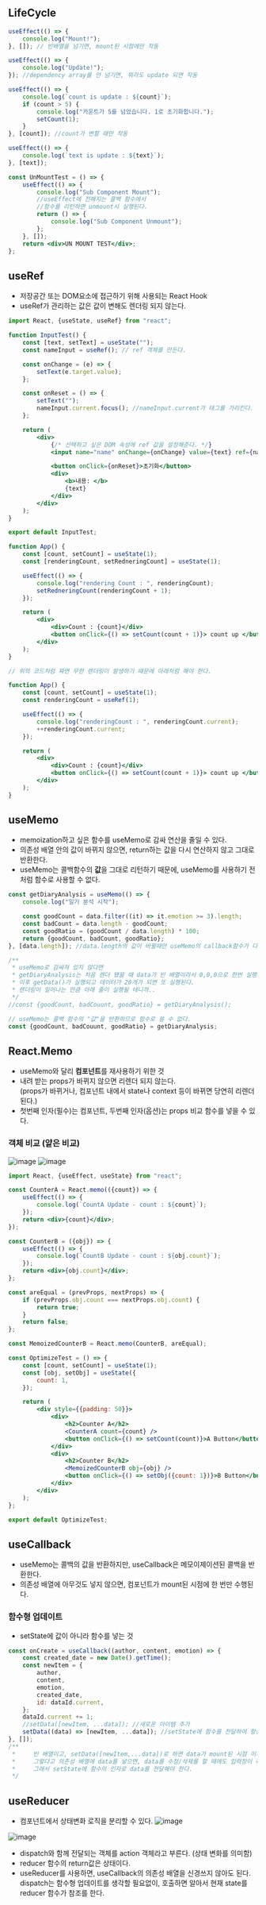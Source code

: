 ## LifeCycle

```jsx
useEffect(() => {
    console.log("Mount!");
}, []); // 빈배열을 넘기면, mount된 시점에만 작동

useEffect(() => {
    console.log("Update!");
}); //dependency array를 안 넘기면, 뭐라도 update 되면 작동

useEffect(() => {
    console.log(`count is update : ${count}`);
    if (count > 5) {
        console.log("카운트가 5를 넘었습니다. 1로 초기화합니다.");
        setCount(1);
    }
}, [count]); //count가 변할 때만 작동

useEffect(() => {
    console.log(`text is update : ${text}`);
}, [text]);

const UnMountTest = () => {
    useEffect(() => {
        console.log("Sub Component Mount");
        //useEffect에 전해지는 콜백 함수에서
        //함수를 리턴하면 unmount시 실행된다.
        return () => {
            console.log("Sub Component Unmount");
        };
    }, []);
    return <div>UN MOUNT TEST</div>;
};
```

## useRef

-   저장공간 또는 DOM요소에 접근하기 위해 사용되는 React Hook
-   useRef가 관리하는 값은 값이 변해도 렌더링 되지 않는다.

```jsx
import React, {useState, useRef} from "react";

function InputTest() {
    const [text, setText] = useState("");
    const nameInput = useRef(); // ref 객체를 만든다.

    const onChange = (e) => {
        setText(e.target.value);
    };

    const onReset = () => {
        setText("");
        nameInput.current.focus(); //nameInput.current가 태그를 가리킨다.
    };

    return (
        <div>
            {/* 선택하고 싶은 DOM 속성에 ref 값을 설정해준다. */}
            <input name="name" onChange={onChange} value={text} ref={nameInput} />

            <button onClick={onReset}>초기화</button>
            <div>
                <b>내용: </b>
                {text}
            </div>
        </div>
    );
}

export default InputTest;
```

```jsx
function App() {
    const [count, setCount] = useState(1);
    const [renderingCount, setRedneringCount] = useState(1);

    useEffect(() => {
        console.log("rendering Count : ", renderingCount);
        setRedneringCount(renderingCount + 1);
    });

    return (
        <div>
            <div>Count : {count}</div>
            <button onClick={() => setCount(count + 1)}> count up </button>
        </div>
    );
}

// 위의 코드처럼 짜면 무한 렌더링이 발생하기 때문에 아래처럼 해야 한다.

function App() {
    const [count, setCount] = useState(1);
    const renderingCount = useRef(1);

    useEffect(() => {
        console.log("renderingCount : ", renderingCount.current);
        ++renderingCount.current;
    });

    return (
        <div>
            <div>Count : {count}</div>
            <button onClick={() => setCount(count + 1)}> count up </button>
        </div>
    );
}
```

## useMemo

-   memoization하고 싶은 함수를 useMemo로 감싸 연산을 줄일 수 있다.
-   의존성 배열 안의 값이 바뀌지 않으면, return하는 값을 다시 연산하지 않고 그대로 반환한다.
-   useMemo는 콜백함수의 **값**을 그대로 리턴하기 때문에, useMemo를 사용하기 전처럼 함수로 사용할 수 없다.

```jsx
const getDiaryAnalysis = useMemo(() => {
    console.log("일기 분석 시작");

    const goodCount = data.filter((it) => it.emotion >= 3).length;
    const badCount = data.length - goodCount;
    const goodRatio = (goodCount / data.length) * 100;
    return {goodCount, badCount, goodRatio};
}, [data.length]); //data.length의 값이 바뀔때만 useMemo의 callback함수가 다시 실행됨

/**
 * useMemo로 감싸져 있지 않다면
 * getDiaryAnalysis는 처음 렌더 됐을 때 data가 빈 배열이라서 0,0,0으로 한번 실행되고
 * 이후 getData()가 실행되고 데이터가 20개가 되면 또 실행된다.
 * 렌더링이 일어나는 만큼 아래 줄이 실행될 테니까..
 */
//const {goodCount, badCouunt, goodRatio} = getDiaryAnalysis();

// useMemo는 콜백 함수의 "값"을 반환하므로 함수로 쓸 수 없다.
const {goodCount, badCouunt, goodRatio} = getDiaryAnalysis;
```

## React.Memo

-   useMemo와 달리 **컴포넌트**를 재사용하기 위한 것
-   내려 받는 props가 바뀌지 않으면 리렌더 되지 않는다.  
     (props가 바뀌거나, 컴포넌트 내에서 state나 context 등이 바뀌면 당연히 리렌더 된다.)
-   첫번째 인자(필수)는 컴포넌트, 두번째 인자(옵션)는 props 비교 함수를 넣을 수 있다.

### 객체 비교 (얕은 비교)

![image](https://github.com/dooli1971039/Algorithm/assets/70802352/06d03059-a200-4cea-b496-0e58cbd6f584)
![image](https://github.com/dooli1971039/Algorithm/assets/70802352/55c752da-26a1-4e0c-883c-a3f11eeaaf63)

```jsx
import React, {useEffect, useState} from "react";

const CounterA = React.memo(({count}) => {
    useEffect(() => {
        console.log(`CountA Update - count : ${count}`);
    });
    return <div>{count}</div>;
});

const CounterB = ({obj}) => {
    useEffect(() => {
        console.log(`CountB Update - count : ${obj.count}`);
    });
    return <div>{obj.count}</div>;
};

const areEqual = (prevProps, nextProps) => {
    if (prevProps.obj.count === nextProps.obj.count) {
        return true;
    }
    return false;
};

const MemoizedCounterB = React.memo(CounterB, areEqual);

const OptimizeTest = () => {
    const [count, setCount] = useState(1);
    const [obj, setObj] = useState({
        count: 1,
    });

    return (
        <div style={{padding: 50}}>
            <div>
                <h2>Counter A</h2>
                <CounterA count={count} />
                <button onClick={() => setCount(count)}>A Button</button>
            </div>
            <div>
                <h2>Counter B</h2>
                <MemoizedCounterB obj={obj} />
                <button onClick={() => setObj({count: 1})}>B Button</button>
            </div>
        </div>
    );
};

export default OptimizeTest;
```

## useCallback

-   useMemo는 콜백의 값을 반환하지만, useCallback은 메모이제이션된 콜백을 반환한다.
-   의존성 배열에 아무것도 넣지 않으면, 컴포넌트가 mount된 시점에 한 번만 수행된다.

### 함수형 업데이트

-   setState에 값이 아니라 함수를 넣는 것

```jsx
const onCreate = useCallback((author, content, emotion) => {
    const created_date = new Date().getTime();
    const newItem = {
        author,
        content,
        emotion,
        created_date,
        id: dataId.current,
    };
    dataId.current += 1;
    //setData([newItem, ...data]); //새로운 아이템 추가
    setData((data) => [newItem, ...data]); //setState에 함수를 전달하여 항상 최신 data state를 참조하게 된다.
}, []);
/**
 *     빈 배열이고, setData([newItem,...data])로 하면 data가 mount된 시점 이후로 업데이트가 되지 않아 문제가 생김
 *     그렇다고 의존성 배열에 data를 넣으면, data를 수정/삭제를 할 때에도 입력창이 리렌더링 된다.
 *     그래서 setState에 함수의 인자로 data를 전달해야 한다.
 */
```

## useReducer

-   컴포넌트에서 상태변화 로직을 분리할 수 있다.
    ![image](https://github.com/dooli1971039/Algorithm/assets/70802352/5a0dba11-7a75-4771-9d36-abcfcca1ed45)

![image](https://github.com/dooli1971039/Algorithm/assets/70802352/d76bb21f-ba4b-475d-8dc3-ad01414517e4)

-   dispatch와 함께 전달되는 객체를 action 객체라고 부른다. (상태 변화를 의미함)
-   reducer 함수의 return값은 상태이다.
-   useReducer를 사용하면, useCallback의 의존성 배열을 신경쓰지 않아도 된다. dispatch는 함수형 업데이트를 생각할 필요없이, 호출하면 알아서 현재 state를 reducer 함수가 참조를 한다.

